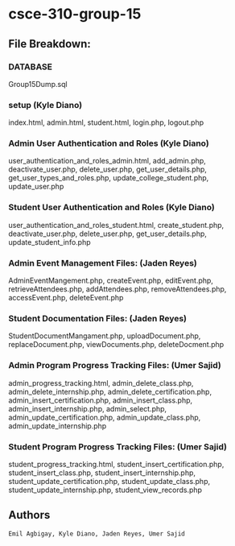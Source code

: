# csce-310-group-15

## File Breakdown:

### DATABASE<br />
Group15Dump.sql
<br />

### setup (Kyle Diano)<br />
index.html, admin.html, student.html, login.php, logout.php
<br />

### Admin User Authentication and Roles (Kyle Diano)<br />
user_authentication_and_roles_admin.html, add_admin.php, deactivate_user.php, delete_user.php, get_user_details.php, get_user_types_and_roles.php, update_college_student.php, update_user.php
<br />

###  Student User Authentication and Roles (Kyle Diano)<br />
user_authentication_and_roles_student.html, create_student.php, deactivate_user.php, delete_user.php, get_user_details.php, update_student_info.php
<br />

### Admin Event Management Files: (Jaden Reyes)<br />
AdminEventMangement.php, createEvent.php, editEvent.php, retrieveAttendees.php, addAttendees.php, removeAttendees.php, accessEvent.php, deleteEvent.php <br /> 
### Student Documentation Files: (Jaden Reyes)<br />
StudentDocumentMangament.php, uploadDocument.php, replaceDocument.php, viewDocuments.php, deleteDocment.php <br />

### Admin Program Progress Tracking Files: (Umer Sajid)<br />
admin_progress_tracking.html, admin_delete_class.php, admin_delete_internship.php, admin_delete_certification.php, admin_insert_certification.php, admin_insert_class.php, admin_insert_internship.php, admin_select.php,
admin_update_certification.php, admin_update_class.php, admin_update_internship.php <br />

### Student Program Progress Tracking Files: (Umer Sajid)<br />
student_progress_tracking.html, student_insert_certification.php, student_insert_class.php, student_insert_internship.php, student_update_certification.php, student_update_class.php, student_update_internship.php, student_view_records.php <br />

## Authors
```
Emil Agbigay, Kyle Diano, Jaden Reyes, Umer Sajid
```
